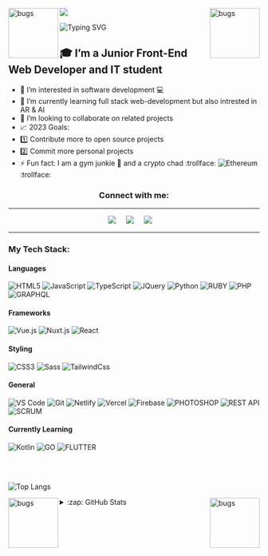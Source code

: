 ![](https://visitor-badge.glitch.me/badge?page_id=peterpapas.peterpapas)
<img align="left" alt="bugs" width="100" height="100" src="https://media.giphy.com/media/bF7hth8Z0NhffWcrvL/giphy.gif">
<img align="right" alt="bugs" width="100" height="100" src="https://media.giphy.com/media/bF7hth8Z0NhffWcrvL/giphy.gif">

![Typing SVG](https://readme-typing-svg.herokuapp.com?font=Fira+Code&duration=4000&pause=5000&center=true&vCenter=true&multiline=true&width=500&height=60&lines=Hey%2C+I'm+Pano+%F0%9F%91%8B;Welcome+to+my+Github+page.+%F0%9F%98%81)

## :mortar_board: I’m a Junior Front-End Web Developer and IT student  
- 👀 I’m interested in software development :computer:
- 🌱 I’m currently learning full stack web-development but also intrested in AR & AI
- 💞️ I’m looking to collaborate on related projects
- :chart_with_upwards_trend: 2023 Goals:
 - :one: Contribute more to open source projects 
 - :two: Commit more personal projects
- :zap: Fun fact: I am a gym junkie :muscle: and a crypto chad  :trollface: ![Ethereum](https://img.shields.io/badge/ETHEREUM-3C3C3D.svg?&style=flat&logo=ethereum&logoColor=white) :trollface: 



<h3 align="center">Connect with me:</h3>
<hr/>
<p align="center">
  <a href="mailto:panagiotis.1230@hotmail.com?subject=Hey%20Peter"><img src="https://img.shields.io/badge/gmail-%23D14836.svg?&style=for-the-badge&logo=gmail&logoColor=white" /></a>&nbsp;&nbsp;&nbsp;&nbsp;
  <a href="https://www.linkedin.com/in/panagiotis-papanastasatos"><img src="https://img.shields.io/badge/linkedin-%230077B5.svg?&style=for-the-badge&logo=linkedin&logoColor=white" /></a>&nbsp;&nbsp;&nbsp;&nbsp;
  <a href="https://www.facebook.com/peterpapas01"><img src="https://img.shields.io/badge/facebook-%233B5998.svg?&style=for-the-badge&logo=facebook&logoColor=white" /></a>&nbsp;&nbsp;&nbsp;&nbsp;
</p>
<hr/>

### My Tech Stack:

#### Languages

![HTML5](https://img.shields.io/badge/-HTML5-%23E44D27?style=for-the-badge&logo=html5&logoColor=ffffff)
![JavaScript](https://img.shields.io/badge/-JavaScript-%23F7DF1C?style=for-the-badge&logo=javascript&logoColor=000000&labelColor=%23F7DF1C&color=%23FFCE5A)
![TypeScript](https://img.shields.io/badge/-TypeScript-007ACC?style=for-the-badge&logo=typescript&logoColor=white)
![JQuery](https://img.shields.io/badge/JQUERY-0769AD.svg?&style=for-the-badge&logo=jquery&logoColor=white)
![Python](https://img.shields.io/badge/PYTHON-3776AB.svg?&style=for-the-badge&logo=python&logoColor=white)
![RUBY](https://img.shields.io/badge/RUBY-3776AB.svg?&style=for-the-badge&logo=Ruby&logoColor=white)
![PHP](https://img.shields.io/badge/PHP-777BB4.svg?&style=for-the-badge&logo=php&logoColor=white)
![GRAPHQL](https://img.shields.io/badge/GRAPHQL-ff69b4.svg?&style=for-the-badge&logo=graphql&logoColor=white)


#### Frameworks

![Vue.js](https://img.shields.io/badge/-Vue.js-%232c3e50?style=for-the-badge&logo=vuedotjs)
![Nuxt.js](https://img.shields.io/badge/-Nuxt.js-%23282C34?style=for-the-badge&logo=nuxtdotjs)
![React](https://img.shields.io/badge/-React-%23282C34?style=for-the-badge&logo=react)

#### Styling

![CSS3](https://img.shields.io/badge/-CSS3-%231572B6?style=for-the-badge&logo=css3)
![Sass](https://img.shields.io/badge/-Sass-%23CC6699?style=for-the-badge&logo=sass&logoColor=ffffff)
![TailwindCss](https://img.shields.io/badge/-TailwindCss-%231a202c?style=for-the-badge&logo=tailwind-css)

#### General
![VS Code](https://img.shields.io/badge/-VSCode-%23007ACC?style=for-the-badge&logo=visual-studio-code)
![Git](https://img.shields.io/badge/-Git-%23F05032?style=for-the-badge&logo=git&logoColor=%23ffffff)
![Netlify](https://img.shields.io/badge/-Netlify-%2300C7B7?style=for-the-badge&logo=netlify&logoColor=ffffff)
![Vercel](https://img.shields.io/badge/-Vercel-%23ffffff?style=for-the-badge&logo=vercel&logoColor=000000)
![Firebase](https://img.shields.io/badge/FIREBASE-FFCA28.svg?&style=for-the-badge&logo=firebase&logoColor=black)
![PHOTOSHOP](https://img.shields.io/badge/PHOTOSHOP-31A8FF.svg?&style=for-the-badge&logo=adobe-photoshop&logoColor=white)
![REST API](https://img.shields.io/badge/REST-02569B.svg?&style=for-the-badge&logo=rest&logoColor=white)
![SCRUM](https://img.shields.io/badge/SCRUM-6DB33F.svg?&style=for-the-badge&logo=ddd&logoColor=white)

#### Currently Learning

![Kotlin](https://img.shields.io/badge/KOTLIN-0095D5.svg?&style=for-the-badge&logo=kotlin&logoColor=white)
![GO](https://img.shields.io/badge/GO-0095D5.svg?&style=for-the-badge&logo=go&logoColor=white)
![FLUTTER](https://img.shields.io/badge/FLUTTER-0095D5.svg?&style=for-the-badge&logo=flutter&logoColor=white)


<br/>
<br/>

![Top Langs](https://github-readme-stats.vercel.app/api/top-langs/?username=peterpapas&layout=compact)

<img align="left" alt="bugs" width="100" height="100" src="https://media.giphy.com/media/bF7hth8Z0NhffWcrvL/giphy.gif">
<img align="right" alt="bugs" width="100" height="100" src="https://media.giphy.com/media/bF7hth8Z0NhffWcrvL/giphy.gif">



<details>
  <summary>:zap: GitHub Stats</summary>

  <img align="left" alt="peterpapas GitHub Stats" src="https://github-readme-stats.vercel.app/api?username=peterpapas&show_icons=true&hide_border=true" />

</details>
